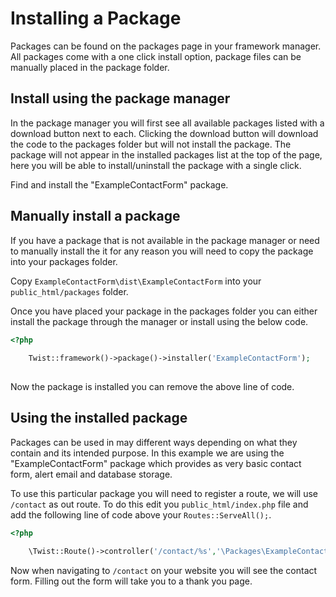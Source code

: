 # Installing a Package

Packages can be found on the packages page in your framework manager. All packages come with a one click install option, package files can be manually placed in the package folder.
 
## Install using the package manager

In the package manager you will first see all available packages listed with a download button next to each. Clicking the download button will download the code to the packages folder but will not install the package.
The package will not appear in the installed packages list at the top of the page, here you will be able to install/uninstall the package with a single click.

Find and install the "ExampleContactForm" package.

## Manually install a package

If you have a package that is not available in the package manager or need to manually install the it for any reason you will need to copy the package into your packages folder.

Copy `ExampleContactForm\dist\ExampleContactForm` into your `public_html/packages` folder.

Once you have placed your package in the packages folder you can either install the package through the manager or install using the below code.

```php
<?php
	
	Twist::framework()->package()->installer('ExampleContactForm');
		
```

Now the package is installed you can remove the above line of code.

## Using the installed package

Packages can be used in may different ways depending on what they contain and its intended purpose. In this example we are using the "ExampleContactForm" package which provides as very basic contact form, alert email and database storage.

To use this particular package you will need to register a route, we will use `/contact` as out route. To do this edit you `public_html/index.php` file and add the following line of code above your `Routes::ServeAll();`.

```php
<?php

    \Twist::Route()->controller('/contact/%s','\Packages\ExampleContactForm\Controllers\ContactForm');

```

Now when navigating to `/contact` on your website you will see the contact form. Filling out the form will take you to a thank you page. 
